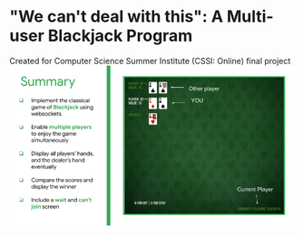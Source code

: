 # "We can't deal with this": A Multi-user Blackjack Program
Created for Computer Science Summer Institute (CSSI: Online) final project
![Explaination](https://github.com/jasmine-lesner/we-can-t-deal-with-this/blob/0ec029047b55d17fdaa50301b46b8ea8c031afc8/images/Cohort%2017%20-%20Final%20Presentation%20Slides.png)
